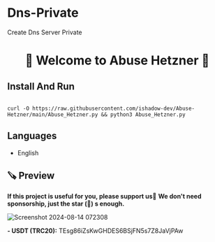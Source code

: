 # Dns-Private
Create Dns Server Private
<h1 align = "center"/>🌟 Welcome to Abuse Hetzner 🌟</h1>

## Install And Run

```

curl -O https://raw.githubusercontent.com/ishadow-dev/Abuse-Hetzner/main/Abuse_Hetzner.py && python3 Abuse_Hetzner.py
```

## Languages

- English

## 🪚 Preview

**If this project is useful for you, please support us🌟**
**We don't need sponsorship, just the star (🌟) s enough.**

![Screenshot 2024-08-14 072308](https://github.com/user-attachments/assets/a8913576-1948-438a-9b86-13f3ca707bcc)

**- USDT (TRC20):** TEsg86iZsKwGHDES6BSjFN5s7Z8JaVjPAw
